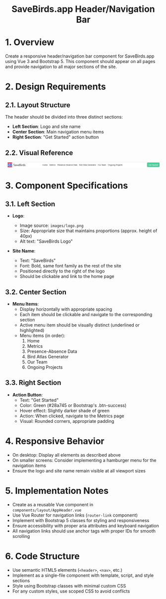 <h1 align="center">SaveBirds.app Header/Navigation Bar</h1>

# 1. Overview
Create a responsive header/navigation bar component for SaveBirds.app using Vue 3 and Bootstrap 5. This component should appear on all pages and provide navigation to all major sections of the site.

# 2. Design Requirements

## 2.1. Layout Structure
The header should be divided into three distinct sections:
- **Left Section**: Logo and site name
- **Center Section**: Main navigation menu items
- **Right Section**: "Get Started" action button

## 2.2. Visual Reference
![Header Design](images/header.png)

# 3. Component Specifications

## 3.1. Left Section
- **Logo**: 
  - Image source: `images/logo.png`
  - Size: Appropriate size that maintains proportions (approx. height of 40px)
  - Alt text: "SaveBirds Logo"
  
- **Site Name**:
  - Text: "SaveBirds"
  - Font: Bold, same font family as the rest of the site
  - Positioned directly to the right of the logo
  - Should be clickable and link to the home page

## 3.2. Center Section
- **Menu Items**:
  - Display horizontally with appropriate spacing
  - Each item should be clickable and navigate to the corresponding section
  - Active menu item should be visually distinct (underlined or highlighted)
  - Menu items (in order):
    1. Home
    2. Metrics
    3. Presence-Absence Data
    4. Bird Atlas Generator
    5. Our Team
    6. Ongoing Projects

## 3.3. Right Section
- **Action Button**:
  - Text: "Get Started"
  - Color: Green (#28a745 or Bootstrap's .btn-success)
  - Hover effect: Slightly darker shade of green
  - Action: When clicked, navigate to the Metrics page
  - Visual: Rounded corners, appropriate padding

# 4. Responsive Behavior
- On desktop: Display all elements as described above
- On smaller screens: Consider implementing a hamburger menu for the navigation items
- Ensure the logo and site name remain visible at all viewport sizes

# 5. Implementation Notes
- Create as a reusable Vue component in `components/layout/AppHeader.vue`
- Use Vue Router for navigation links (`router-link` component)
- Implement with Bootstrap 5 classes for styling and responsiveness
- Ensure accessibility with proper aria attributes and keyboard navigation
- All navigation links should use anchor tags with proper IDs for smooth scrolling

# 6. Code Structure
- Use semantic HTML5 elements (`<header>`, `<nav>`, etc.)
- Implement as a single-file component with template, script, and style sections
- Style using Bootstrap classes with minimal custom CSS
- For any custom styles, use scoped CSS to avoid conflicts
